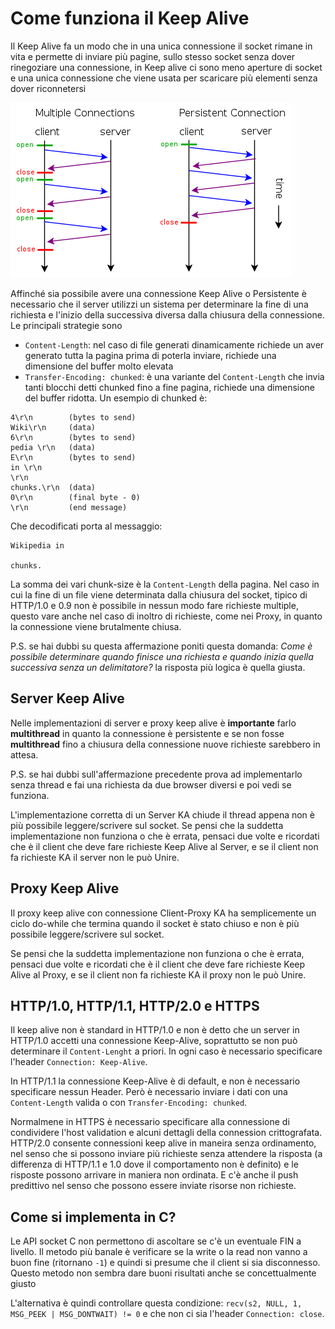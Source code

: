 # Come funziona il Keep Alive

Il Keep Alive fa un modo che in una unica connessione il socket rimane in vita e permette di inviare più pagine, sullo stesso socket senza dover rinegoziare una connessione, in Keep alive ci sono meno aperture di socket e una unica connessione che viene usata per scaricare più elementi senza dover riconnetersi

![Connessioni Multiple e Keep Alive](keep-alive.png "Connessioni Multiple e Keep Alive")

Affinché sia possibile avere una connessione Keep Alive o Persistente  è necessario che il server utilizzi un sistema per determinare la fine di una richiesta e l'inizio della successiva diversa dalla chiusura della connessione. Le principali strategie sono
* `Content-Length`: nel caso di file generati dinamicamente richiede un aver generato tutta la pagina prima di poterla inviare, richiede una dimensione del buffer molto elevata
* `Transfer-Encoding: chunked`: è una variante del `Content-Length` che invia tanti blocchi detti chunked fino a fine pagina, richiede una dimensione del buffer ridotta.
Un esempio di chunked è:
```
4\r\n        (bytes to send)
Wiki\r\n     (data)
6\r\n        (bytes to send)
pedia \r\n   (data)
E\r\n        (bytes to send)
in \r\n
\r\n
chunks.\r\n  (data)
0\r\n        (final byte - 0)
\r\n         (end message)
```
Che decodificati porta al messaggio:
```
Wikipedia in

chunks.
```

La somma dei vari chunk-size è la `Content-Length` della pagina. Nel caso in cui la fine di un file viene determinata dalla chiusura del socket, tipico di HTTP/1.0 e 0.9 non è possibile in nessun modo fare richieste multiple, questo vare anche nel caso di inoltro di richieste, come nei Proxy, in quanto la connessione viene brutalmente chiusa.

P.S. se hai dubbi su questa affermazione poniti questa domanda: *Come è possibile determinare quando finisce una richiesta e quando inizia quella successiva senza un delimitatore?* la risposta più logica è quella giusta.

## Server Keep Alive

Nelle implementazioni di server e proxy keep alive è **importante** farlo **multithread** in quanto la connessione è persistente e se non fosse **multithread** fino a chiusura della connessione nuove richieste sarebbero in attesa.

P.S. se hai dubbi sull'affermazione precedente prova ad implementarlo senza thread e fai una richiesta da due browser diversi e poi vedi se funziona.

L'implementazione corretta di un Server KA chiude il thread appena non è più possibile leggere/scrivere sul socket. Se pensi che la suddetta implementazione non funziona o che è errata, pensaci due volte e ricordati che è il client che deve fare richieste Keep Alive al Server, e se il client non fa richieste KA il server non le può Unire.


## Proxy Keep Alive

Il proxy keep alive con connessione Client-Proxy KA ha semplicemente un ciclo do-while che termina quando il socket è stato chiuso e non è più possibile leggere/scrivere sul socket. 

Se pensi che la suddetta implementazione non funziona o che è errata, pensaci due volte e ricordati che è il client che deve fare richieste Keep Alive al Proxy, e se il client non fa richieste KA il proxy non le può Unire.

## HTTP/1.0, HTTP/1.1, HTTP/2.0 e HTTPS

Il keep alive non è standard in HTTP/1.0 e non è detto che un server in HTTP/1.0 accetti una connessione Keep-Alive, soprattutto se non può determinare il `Content-Lenght` a priori. In ogni caso è necessario specificare l'header `Connection: Keep-Alive`.

In HTTP/1.1 la connessione Keep-Alive è di default, e non è necessario specificare nessun Header. Però è necessario inviare i dati con una `Content-Length` valida o con `Transfer-Encoding: chunked`.

Normalmene in HTTPS è necessario specificare alla connessione di condividere l'host validation e alcuni dettagli della connession crittografata. HTTP/2.0 consente connessioni keep alive in maneira senza ordinamento, nel senso che si possono inviare più richieste senza attendere la risposta (a differenza di HTTP/1.1 e 1.0 dove il comportamento non è definito) e  le risposte possono arrivare in maniera non ordinata. E c'è anche il push predittivo nel senso che possono essere inviate risorse non richieste.


## Come si implementa in C?

Le API socket C non permettono di ascoltare se c'è un eventuale FIN a livello. Il metodo più banale è verificare se la write o la read non vanno a buon fine (ritornano `-1`) e quindi si presume che il client si sia disconnesso. Questo metodo non sembra dare buoni risultati anche se concettualmente giusto

L'alternativa è quindi controllare questa condizione: `recv(s2, NULL, 1, MSG_PEEK | MSG_DONTWAIT) != 0` e che non ci sia l'header `Connection: close`.

